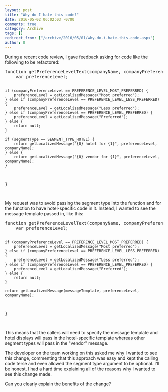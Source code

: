 ```yaml
---
layout: post
title: "Why do I hate this code?"
date: 2016-05-02 06:02:03 -0700
comments: true
category: Archive
tags: []
redirect_from: ["/archive/2016/05/01/why-do-i-hate-this-code.aspx"]
author: 0
---
```

<!-- more -->
<p>
During a recent code review, I gave feedback asking for code like the following to be refactored:
</p>
<pre class="javascriptcode">
function getPreferenceLevelText(companyName, companyPreferenceLevel, segmentType) {
    var preferenceLevel;

    if (companyPreferenceLevel == PREFERENCE_LEVEL_MOST_PREFERRED) {
        preferenceLevel = getLocalizedMessage("Most preferred");
    } else if (companyPreferenceLevel == PREFERENCE_LEVEL_LESS_PREFERRED) {
        preferenceLevel = getLocalizedMessage("Less preferred");
    } else if (companyPreferenceLevel == PREFERENCE_LEVEL_PREFERRED) {
        preferenceLevel = getLocalizedMessage("Preferred");
    } else {
        return null;
    }

    if (segmentType == SEGMENT_TYPE_HOTEL) {
        return getLocalizedMessage("{0} hotel for {1}", preferenceLevel, companyName);
    } else {
        return getLocalizedMessage("{0} vendor for {1}", preferenceLevel, companyName);
    }
}

</pre>
<p>
My request was to avoid passing the segment type into the function and for the function to have hotel-specific code in it.  Instead, I wanted to see the message template passed in, like this:
</p>
<pre class="javascriptcode">
function getPreferenceLevelText(companyName, companyPreferenceLevel, messageTemplate) {
    var preferenceLevel;

    if (companyPreferenceLevel == PREFERENCE_LEVEL_MOST_PREFERRED) {
        preferenceLevel = getLocalizedMessage("Most preferred");
    } else if (companyPreferenceLevel == PREFERENCE_LEVEL_LESS_PREFERRED) {
        preferenceLevel = getLocalizedMessage("Less preferred");
    } else if (companyPreferenceLevel == PREFERENCE_LEVEL_PREFERRED) {
        preferenceLevel = getLocalizedMessage("Preferred");
    } else {
        return null;
    }

    return getLocalizedMessage(messageTemplate, preferenceLevel, companyName);
}

</pre>
<p>
This means that the callers will need to specify the message template and hotel displays will pass in the hotel-specific template whereas other segment types will pass in the "vendor" message.
</p>
<p>
The developer on the team working on this asked me why I wanted to see this change, commenting that this approach was easy and kept the calling code terse and even allowed the segment type argument to be optional.  I'll be honest, I had a hard time explaining all of the reasons why I wanted to see this change made.
</p>
<p>
Can you clearly explain the benefits of the change?
</p>


